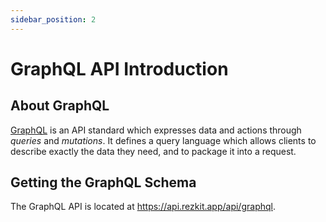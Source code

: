 ```yaml
---
sidebar_position: 2
---
```


# GraphQL API Introduction

## About GraphQL

[GraphQL][gql] is an API standard which expresses data and actions through
_queries_ and _mutations_. It defines a query language which allows clients
to describe exactly the data they need, and to package it into a request.

## Getting the GraphQL Schema

The GraphQL API is located at https://api.rezkit.app/api/graphql.


[gql]: https://graphql.org/
